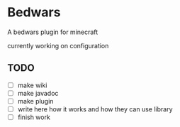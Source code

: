 # Bedwars
A bedwars plugin for minecraft

currently working on configuration

<h2>TODO</h1>

- [ ] make wiki
- [ ] make javadoc
- [ ] make plugin
- [ ] write here how it works and how they can use library
- [ ] finish work
